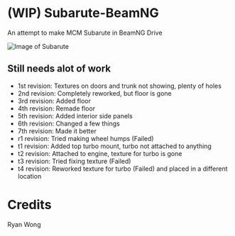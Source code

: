 # (WIP) Subarute-BeamNG
An attempt to make MCM Subarute in BeamNG Drive

![Image of Subarute](https://rybo713.github.com/Subarute-BeamNG/images/r7.png)

## Still needs alot of work
- 1st revision: Textures on doors and trunk not showing, plenty of holes  
- 2nd revision: Completely reworked, but floor is gone
- 3rd revision: Added floor
- 4th revision: Remade floor
- 5th revision: Added interior side panels
- 6th revision: Changed a few things
- 7th revision: Made it better
- r1 revision: Tried making wheel humps (Failed)
- t1 revision: Added top turbo mount, turbo not attached to anything
- t2 revision: Attached to engine, texture for turbo is gone
- t3 revision: Tried fixing texture (Failed)
- t4 revision: Reworked texture for turbo (Failed) and placed in a different location

# Credits
Ryan Wong
